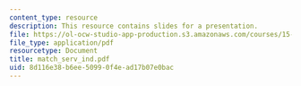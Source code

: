 ```yaml
---
content_type: resource
description: This resource contains slides for a presentation.
file: https://ol-ocw-studio-app-production.s3.amazonaws.com/courses/15-778-management-of-supply-networks-for-products-and-services-summer-2004/8d116e38b6ee50990f4ead17b07e0bac_match_serv_ind.pdf
file_type: application/pdf
resourcetype: Document
title: match_serv_ind.pdf
uid: 8d116e38-b6ee-5099-0f4e-ad17b07e0bac
---
```


